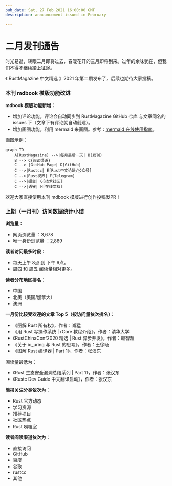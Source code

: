 ```yaml
---
pub_date: Sat, 27 Feb 2021 16:00:00 GMT
description: announcement issued in February

---
```


# 二月发刊通告

时光易逝，转眼二月即将过去，春暖花开的三月即将到来。过年的余味犹在，但我们不得不继续踏上征途。

《 RustMagazine 中文精选 》2021 年第二期发布了，后续也期待大家投稿。

### 本刊 mdbook 模版功能改进

**mdbook 模版功能新增：**

- 增加评论功能。评论会自动同步到 RustMagazine GitHub 仓库 与文章同名的 issues 下（文章下有评论就自动创建）。
- 增加画图功能。利用 mermaid 来画图。参考：[mermaid 在线使用指南](https://mermaid-js.github.io/mermaid-live-editor/)。

画图示例：

```mermaid
graph TD
    A[RustMagazine] -->|每月最后一天| B(发刊)
    B --> C{阅读渠道}
    C --> |GitHub Page| D[GitHub]
    C -->|Rustcc| E[Rust中文论坛/公众号]
    C -->|Rust视界| F[Telegram]
    C -->|掘金| G[技术社区]
    C -->|语雀| H[在线文档]
```

欢迎大家直接使用本刊 mdbook 模版进行创作投稿发PR！


### 上期（一月刊）访问数据统计小结

**浏览量：**

- 网页浏览量 ：3,678
- 唯一身份浏览量 ：2,889

**读者访问最多时段：**

- 每天上午 8点 到 下午 6点。
- 周四 和 周五 阅读量相对更多。

**读者分布地区排名：**

- 中国
- 北美（美国/加拿大）
- 澳洲

**一月份比较受欢迎的文章 Top 5（按访问量依次排名）：**

- 《图解 Rust 所有权》，作者：肖猛
- 《用 Rust 写操作系统 | rCore 教程介绍》，作者：清华大学
- 《RustChinaConf2020 精选 | Rust 异步开发》，作者：赖智超
- 《关于 io_uring 与 Rust 的思考》，作者：王徐旸
- 《图解 Rust 编译器 | Part 1》，作者：张汉东

阅读量最低为：

- 《Rust 生态安全漏洞总结系列 | Part 1》，作者：张汉东 
- 《Rustc Dev Guide 中文翻译启动》，作者：张汉东

**简报关注分类依次为：**

- Rust 官方动态
- 学习资源
- 推荐项目
- 社区热点
- Rust 唠嗑室

**读者阅读渠道依次为：**

- 直接访问
- GitHub
- 百度
- ⾕歌
- rustcc
- 其他


